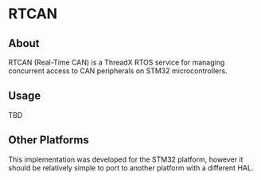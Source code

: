 # RTCAN

## About

RTCAN (Real-Time CAN) is a ThreadX RTOS service for managing concurrent access 
to CAN peripherals on STM32 microcontrollers.

## Usage

TBD

## Other Platforms

This implementation was developed for the STM32 platform, however it should be
relatively simple to port to another platform with a different HAL.